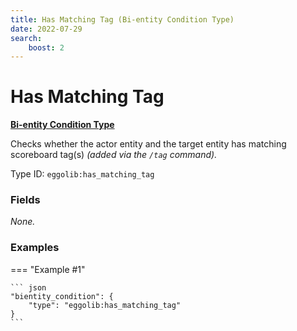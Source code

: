 ```yaml
---
title: Has Matching Tag (Bi-entity Condition Type)
date: 2022-07-29
search:
    boost: 2
---
```


#   Has Matching Tag

[**Bi-entity Condition Type**](../bientity_condition_types.md)

Checks whether the actor entity and the target entity has matching scoreboard tag(s) *(added via the `/tag` command).*

Type ID: `eggolib:has_matching_tag`


### Fields

*None.*


### Examples

=== "Example #1"

    ``` json
    "bientity_condition": {
        "type": "eggolib:has_matching_tag"
    }
    ```
